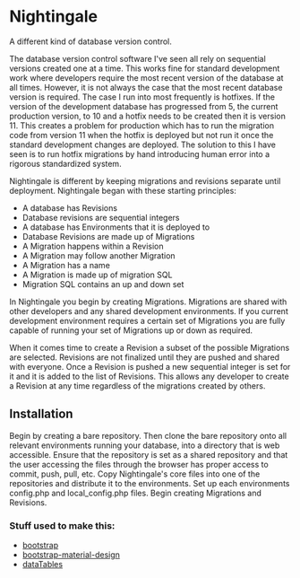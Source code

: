 # Nightingale

A different kind of database version control.

The database version control software I've seen all rely on sequential versions created one at a time. This works fine for standard development work where developers require the most recent version of the database at all times. However, it is not always the case that the most recent database version is required. The case I run into most frequently is hotfixes. If the version of the development database has progressed from 5, the current production version, to 10 and a hotfix needs to be created then it is version 11. This creates a problem for production which has to run the migration code from version 11 when the hotfix is deployed but not run it once the standard development changes are deployed. The solution to this I have seen is to run hotfix migrations by hand introducing human error into a rigorous standardized system.

Nightingale is different by keeping migrations and revisions separate until deployment. Nightingale began with these starting principles:
* A database has Revisions
* Database revisions are sequential integers
* A database has Environments that it is deployed to
* Database Revisions are made up of Migrations
* A Migration happens within a Revision
* A Migration may follow another Migration
* A Migration has a name
* A Migration is made up of migration SQL
* Migration SQL contains an up and down set

In Nightingale you begin by creating Migrations. Migrations are shared with other developers and any shared development environments. If you current development environment requires a certain set of Migrations you are fully capable of running your set of Migrations up or down as required.

When it comes time to create a Revision a subset of the possible Migrations are selected. Revisions are not finalized until they are pushed and shared with everyone. Once a Revision is pushed a new sequential integer is set for it and it is added to the list of Revisions. This allows any developer to create a Revision at any time regardless of the migrations created by others.

## Installation

Begin by creating a bare repository. Then clone the bare repository onto all relevant environments running your database, into a directory that is web accessible. Ensure that the repository is set as a shared repository and that the user accessing the files through the browser has proper access to commit, push, pull, etc. Copy Nightingale's core files into one of the repositories and distribute it to the environments. Set up each environments config.php and local_config.php files. Begin creating Migrations and Revisions.

### Stuff used to make this:

 * [bootstrap](http://getbootstrap.com/)
 * [bootstrap-material-design](https://github.com/FezVrasta/bootstrap-material-design)
 * [dataTables](https://datatables.net/)
